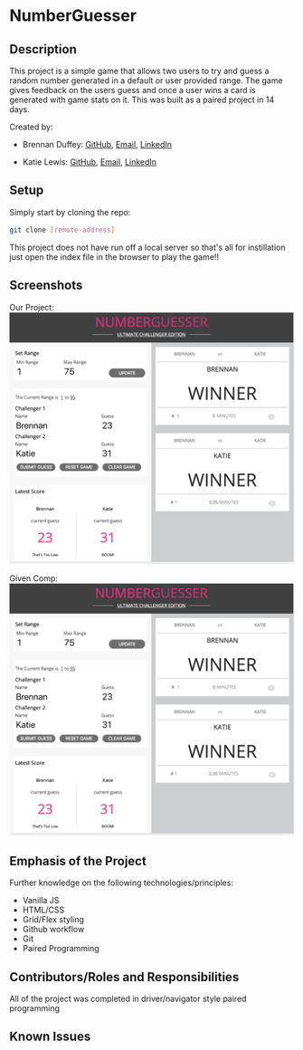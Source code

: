 # NumberGuesser

## Description

This project is a simple game that allows two users to try and guess a random number generated in a default or user provided range. The game gives feedback on the users guess and once a user wins a card is generated with game stats on it. This was built as a paired project in 14 days.

Created by:
- Brennan Duffey: [GitHub](https://github.com/BrennanDuffey),
                [Email](mailto:brennanduffey@gmail.com),
                [LinkedIn](https://www.linkedin.com/in/brennan-duffey-8a387182/)

- Katie Lewis: [GitHub](https://github.com/kalex19), 
                [Email](mailto:Kale8432@colorado.edu),
                [LinkedIn](https://www.linkedin.com/in/klewis8/)


## Setup

Simply start by cloning the repo:

```bash
git clone [remote-address]
```
This project does not have run off a local server so that's all for instillation just open the index file in the browser to play the game!!


## Screenshots

Our Project:
 ![our screen shot](https://github.com/BrennanDuffey/numberGuesser/blob/master/images/BD-KL-screen-grab.png)

Given Comp:
 ![second screen shot](https://github.com/BrennanDuffey/numberGuesser/blob/master/images/BD-KL-screen-grab.png)


## Emphasis of the Project

Further knowledge on the following technologies/principles:

- Vanilla JS
- HTML/CSS
- Grid/Flex styling
- Github workflow
- Git
- Paired Programming

## Contributors/Roles and Responsibilities

All of the project was completed in driver/navigator style paired programming


## Known Issues



